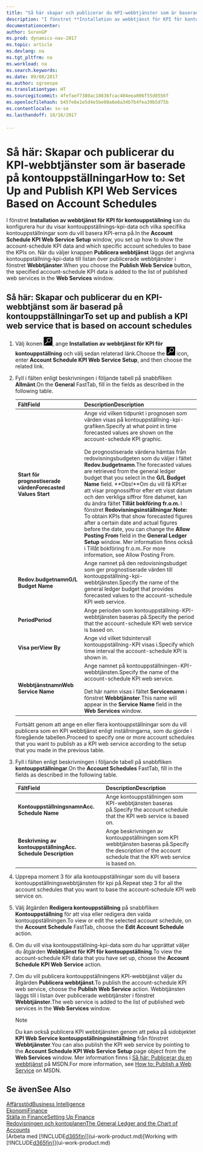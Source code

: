 ```yaml
---
title: "Så här skapar och publicerar du KPI-webbtjänster som är baserade på kontouppställningar"
description: "I fönstret **Installation av webbtjänst för KPI för kontouppställning**, kan du konfigurera hur du visar kontouppställnings-kpi-data och vilka specifika kontouppställningar som du vill basera KPI-erna på."
documentationcenter: 
author: SorenGP
ms.prod: dynamics-nav-2017
ms.topic: article
ms.devlang: na
ms.tgt_pltfrm: na
ms.workload: na
ms.search.keywords: 
ms.date: 09/08/2017
ms.author: sgroespe
ms.translationtype: HT
ms.sourcegitcommit: 4fefaef7380ac10836fcac404eea006f55d8556f
ms.openlocfilehash: b45fe6e1e5d4e5be00a6e8a34b7b4fea39b5d75b
ms.contentlocale: sv-se
ms.lasthandoff: 10/16/2017

---
```

# <a name="how-to-set-up-and-publish-kpi-web-services-based-on-account-schedules"></a><span data-ttu-id="afebc-103">Så här: Skapar och publicerar du KPI-webbtjänster som är baserade på kontouppställningar</span><span class="sxs-lookup"><span data-stu-id="afebc-103">How to: Set Up and Publish KPI Web Services Based on Account Schedules</span></span>
<span data-ttu-id="afebc-104">I fönstret **Installation av webbtjänst för KPI för kontouppställning** kan du konfigurera hur du visar kontouppställnings-kpi-data och vilka specifika kontouppställningar som du vill basera KPI-erna på.</span><span class="sxs-lookup"><span data-stu-id="afebc-104">In the **Account Schedule KPI Web Service Setup** window, you set up how to show the account-schedule KPI data and which specific account schedules to base the KPIs on.</span></span> <span data-ttu-id="afebc-105">När du väljer knappen **Publicera webbtjänst** läggs det angivna kontouppställning-kpi-data till listan över publicerade webbtjänster i fönstret **Webbtjänster**.</span><span class="sxs-lookup"><span data-stu-id="afebc-105">When you choose the **Publish Web Service** button, the specified account-schedule KPI data is added to the list of published web services in the **Web Services** window.</span></span>  

## <a name="to-set-up-and-publish-a-kpi-web-service-that-is-based-on-account-schedules"></a><span data-ttu-id="afebc-106">Så här: Skapar och publicerar du en KPI-webbtjänst som är baserad på kontouppställningar</span><span class="sxs-lookup"><span data-stu-id="afebc-106">To set up and publish a KPI web service that is based on account schedules</span></span>  

1.  <span data-ttu-id="afebc-107">Välj ikonen ![Söka efter sida eller rapport](media/ui-search/search_small.png "ikonen Söka efter sida eller rapport"), ange **Installation av webbtjänst för KPI för kontouppställning** och välj sedan relaterad länk.</span><span class="sxs-lookup"><span data-stu-id="afebc-107">Choose the ![Search for Page or Report](media/ui-search/search_small.png "Search for Page or Report icon") icon, enter **Account Schedule KPI Web Service Setup**, and then choose the related link.</span></span>  
2.  <span data-ttu-id="afebc-108">Fyll i fälten enligt beskrivningen i följande tabell på snabbfliken **Allmänt**.</span><span class="sxs-lookup"><span data-stu-id="afebc-108">On the **General** FastTab, fill in the fields as described in the following table.</span></span>  

    |<span data-ttu-id="afebc-109">Fält</span><span class="sxs-lookup"><span data-stu-id="afebc-109">Field</span></span>|<span data-ttu-id="afebc-110">Description</span><span class="sxs-lookup"><span data-stu-id="afebc-110">Description</span></span>|  
    |---------------------------------|---------------------------------------|  
    |<span data-ttu-id="afebc-111">**Start för prognostiserade värden**</span><span class="sxs-lookup"><span data-stu-id="afebc-111">**Forecasted Values Start**</span></span>|<span data-ttu-id="afebc-112">Ange vid vilken tidpunkt i prognosen som värden visas på kontouppställning-kpi-grafiken.</span><span class="sxs-lookup"><span data-stu-id="afebc-112">Specify at what point in time forecasted values are shown on the account-schedule KPI graphic.</span></span><br /><br /> <span data-ttu-id="afebc-113">De prognostiserade värdena hämtas från redovisningsbudgeten som du väljer i fältet **Redov.budgetnamn**.</span><span class="sxs-lookup"><span data-stu-id="afebc-113">The forecasted values are retrieved from the general ledger budget that you select in the **G/L Budget Name** field.</span></span> <span data-ttu-id="afebc-114">**Obs!**Om du vill få KPI:er att visar prognossiffror efter ett visst datum och den verkliga siffror före datumet, kan du ändra fältet **Tillåt bokföring fr.o.m.** i fönstret **Redovisningsinställningar**.</span><span class="sxs-lookup"><span data-stu-id="afebc-114">**Note:**  To obtain KPIs that show forecasted figures after a certain date and actual figures before the date, you can change the **Allow Posting From** field in the **General Ledger Setup** window.</span></span> <span data-ttu-id="afebc-115">Mer information finns också i Tillåt bokföring fr.o.m..</span><span class="sxs-lookup"><span data-stu-id="afebc-115">For more information, see Allow Posting From.</span></span>|  
    |<span data-ttu-id="afebc-116">**Redov.budgetnamn**</span><span class="sxs-lookup"><span data-stu-id="afebc-116">**G/L Budget Name**</span></span>|<span data-ttu-id="afebc-117">Ange namnet på den redovisningsbudget som ger prognostiserade värden till kontouppställning-kpi-webbtjänsten.</span><span class="sxs-lookup"><span data-stu-id="afebc-117">Specify the name of the general ledger budget that provides forecasted values to the account-schedule KPI web service.</span></span>|  
    |<span data-ttu-id="afebc-118">**Period**</span><span class="sxs-lookup"><span data-stu-id="afebc-118">**Period**</span></span>|<span data-ttu-id="afebc-119">Ange perioden som kontouppställning-KPI-webbtjänsten baseras på.</span><span class="sxs-lookup"><span data-stu-id="afebc-119">Specify the period that the account-schedule KPI web service is based on.</span></span>|  
    |<span data-ttu-id="afebc-120">**Visa per**</span><span class="sxs-lookup"><span data-stu-id="afebc-120">**View By**</span></span>|<span data-ttu-id="afebc-121">Ange vid vilket tidsintervall kontouppställning-KPI visas i.</span><span class="sxs-lookup"><span data-stu-id="afebc-121">Specify which time interval the account-schedule KPI is shown in.</span></span>|  
    |<span data-ttu-id="afebc-122">**Webbtjänstnamn**</span><span class="sxs-lookup"><span data-stu-id="afebc-122">**Web Service Name**</span></span>|<span data-ttu-id="afebc-123">Ange namnet på kontouppställningen-KPI-webbtjänsten.</span><span class="sxs-lookup"><span data-stu-id="afebc-123">Specify the name of the account-schedule KPI web service.</span></span><br /><br /> <span data-ttu-id="afebc-124">Det här namn visas i fältet **Servicenamn** i fönstret **Webbtjänster**.</span><span class="sxs-lookup"><span data-stu-id="afebc-124">This name will appear in the **Service Name** field in the **Web Services** window.</span></span>|  

    <span data-ttu-id="afebc-125">Fortsätt genom att ange en eller flera kontouppställningar som du vill publicera som en KPI webbtjänst enligt inställningarna, som du gjorde i föregående tabellen.</span><span class="sxs-lookup"><span data-stu-id="afebc-125">Proceed to specify one or more account schedules that you want to publish as a KPI web service according to the setup that you made in the previous table.</span></span>  

3.  <span data-ttu-id="afebc-126">Fyll i fälten enligt beskrivningen i följande tabell på snabbfliken **kontouppställningar**.</span><span class="sxs-lookup"><span data-stu-id="afebc-126">On the **Account Schedules** FastTab, fill in the fields as described in the following table.</span></span>  

    |<span data-ttu-id="afebc-127">Fält</span><span class="sxs-lookup"><span data-stu-id="afebc-127">Field</span></span>|<span data-ttu-id="afebc-128">Description</span><span class="sxs-lookup"><span data-stu-id="afebc-128">Description</span></span>|  
    |---------------------------------|---------------------------------------|  
    |<span data-ttu-id="afebc-129">**Kontouppställningsnamn**</span><span class="sxs-lookup"><span data-stu-id="afebc-129">**Acc. Schedule Name**</span></span>|<span data-ttu-id="afebc-130">Ange kontouppställningen som KPI-webbtjänsten baseras på.</span><span class="sxs-lookup"><span data-stu-id="afebc-130">Specify the account schedule that the KPI web service is based on.</span></span>|  
    |<span data-ttu-id="afebc-131">**Beskrivning av kontouppställning**</span><span class="sxs-lookup"><span data-stu-id="afebc-131">**Acc. Schedule Description**</span></span>|<span data-ttu-id="afebc-132">Ange beskrivningen av kontouppställningen som KPI webbtjänsten baseras på.</span><span class="sxs-lookup"><span data-stu-id="afebc-132">Specify the description of the account schedule that the KPI web service is based on.</span></span>|  

4.  <span data-ttu-id="afebc-133">Upprepa moment 3 för alla kontouppställningar som du vill basera kontouppställningswebbtjänsten för kpi på.</span><span class="sxs-lookup"><span data-stu-id="afebc-133">Repeat step 3 for all the account schedules that you want to base the account-schedule KPI web service on.</span></span>  
5.  <span data-ttu-id="afebc-134">Välj åtgärden **Redigera kontouppställning** på snabbfliken **Kontouppställning** för att visa eller redigera den valda kontouppställningen.</span><span class="sxs-lookup"><span data-stu-id="afebc-134">To view or edit the selected account schedule, on the **Account Schedule** FastTab, choose the **Edit Account Schedule** action.</span></span>  
6.  <span data-ttu-id="afebc-135">Om du vill visa kontouppställning-kpi-data som du har upprättat väljer du åtgärden **Webbtjänst för KPI för kontouppställning**.</span><span class="sxs-lookup"><span data-stu-id="afebc-135">To view the account-schedule KPI data that you have set up, choose the **Account Schedule KPI Web Service** action.</span></span>  
7.  <span data-ttu-id="afebc-136">Om du vill publicera kontouppställningens KPI-webbtjänst väljer du åtgärden **Publicera webbtjänst**.</span><span class="sxs-lookup"><span data-stu-id="afebc-136">To publish the account-schedule KPI web service, choose the **Publish Web Service** action.</span></span> <span data-ttu-id="afebc-137">Webbtjänsten läggs till i listan över publicerade webbtjänster i fönstret **Webbtjänster**.</span><span class="sxs-lookup"><span data-stu-id="afebc-137">The web service is added to the list of published web services in the **Web Services** window.</span></span>  

    > [!NOTE]  
    >  <span data-ttu-id="afebc-138">Du kan också publicera KPI webbtjänsten genom att peka på sidobjektet **KPI Web Service kontouppställningsinställning** från fönstret **Webbtjänster**.</span><span class="sxs-lookup"><span data-stu-id="afebc-138">You can also publish the KPI web service by pointing to the **Account Schedule KPI Web Service Setup** page object from the **Web Services** window.</span></span> <span data-ttu-id="afebc-139">Mer information finns i [Så här: Publicerar du en webbtjänst](https://msdn.microsoft.com/en-us/library/dd338978.aspx) på MSDN.</span><span class="sxs-lookup"><span data-stu-id="afebc-139">For more information, see [How to: Publish a Web Service](https://msdn.microsoft.com/en-us/library/dd338978.aspx) on MSDN.</span></span>  

## <a name="see-also"></a><span data-ttu-id="afebc-140">Se även</span><span class="sxs-lookup"><span data-stu-id="afebc-140">See Also</span></span>  
[<span data-ttu-id="afebc-141">Affärsstöd</span><span class="sxs-lookup"><span data-stu-id="afebc-141">Business Intelligence</span></span>](bi.md)  
[<span data-ttu-id="afebc-142">Ekonomi</span><span class="sxs-lookup"><span data-stu-id="afebc-142">Finance</span></span>](finance.md)  
[<span data-ttu-id="afebc-143">Ställa in Finance</span><span class="sxs-lookup"><span data-stu-id="afebc-143">Setting Up Finance</span></span>](finance-setup-finance.md)  
[<span data-ttu-id="afebc-144">Redovisningen och kontoplanen</span><span class="sxs-lookup"><span data-stu-id="afebc-144">The General Ledger and the Chart of Accounts</span></span>](finance-general-ledger.md)  
<span data-ttu-id="afebc-145">[Arbeta med [!INCLUDE[d365fin](includes/d365fin_md.md)]](ui-work-product.md)</span><span class="sxs-lookup"><span data-stu-id="afebc-145">[Working with [!INCLUDE[d365fin](includes/d365fin_md.md)]](ui-work-product.md)</span></span>


